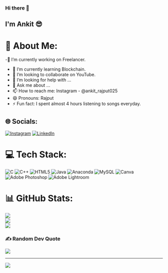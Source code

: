 ### Hi there 👋
##  I'm Ankit 😎
# 💫 About Me:
-🔭 I’m currently working on Freelancer.<br>
- 🌱 I’m currently learning Blockchain.<br>
- 👯 I’m looking to collaborate on YouTube.<br>
- 🤔 I’m looking for help with ...<br>
- 💬 Ask me about ...<br>
- 📫 How to reach me: Instagram - @ankit_rajput025<br>
- 😄 Pronouns: Rajput<br>
- ⚡ Fun fact: I spent almost 4 hours listening to songs everyday.


## 🌐 Socials:
[![Instagram](https://img.shields.io/badge/Instagram-%23E4405F.svg?logo=Instagram&logoColor=white)](https://instagram.com/ankit_rajput025) [![LinkedIn](https://img.shields.io/badge/LinkedIn-%230077B5.svg?logo=linkedin&logoColor=white)](https://linkedin.com/in/ankitrajput025) 

# 💻 Tech Stack:
![C](https://img.shields.io/badge/c-%2300599C.svg?style=for-the-badge&logo=c&logoColor=white) ![C++](https://img.shields.io/badge/c++-%2300599C.svg?style=for-the-badge&logo=c%2B%2B&logoColor=white) ![HTML5](https://img.shields.io/badge/html5-%23E34F26.svg?style=for-the-badge&logo=html5&logoColor=white) ![Java](https://img.shields.io/badge/java-%23ED8B00.svg?style=for-the-badge&logo=java&logoColor=white) ![Anaconda](https://img.shields.io/badge/Anaconda-%2344A833.svg?style=for-the-badge&logo=anaconda&logoColor=white) ![MySQL](https://img.shields.io/badge/mysql-%2300f.svg?style=for-the-badge&logo=mysql&logoColor=white) ![Canva](https://img.shields.io/badge/Canva-%2300C4CC.svg?style=for-the-badge&logo=Canva&logoColor=white) ![Adobe Photoshop](https://img.shields.io/badge/adobephotoshop-%2331A8FF.svg?style=for-the-badge&logo=adobephotoshop&logoColor=white) ![Adobe Lightroom](https://img.shields.io/badge/Adobe%20Lightroom-31A8FF.svg?style=for-the-badge&logo=Adobe%20Lightroom&logoColor=white)
# 📊 GitHub Stats:
![](https://github-readme-stats.vercel.app/api?username=rajput025&theme=radical&hide_border=false&include_all_commits=false&count_private=false)<br/>
![](https://github-readme-streak-stats.herokuapp.com/?user=rajput025&theme=radical&hide_border=false)<br/>
![](https://github-readme-stats.vercel.app/api/top-langs/?username=rajput025&theme=radical&hide_border=false&include_all_commits=false&count_private=false&layout=compact)

### ✍️ Random Dev Quote
![](https://quotes-github-readme.vercel.app/api?type=horizontal&theme=radical) 

---
[![](https://visitcount.itsvg.in/api?id=rajput025&icon=0&color=1)](https://visitcount.itsvg.in)

<!-- Proudly created with GPRM ( https://gprm.itsvg.in ) -->
